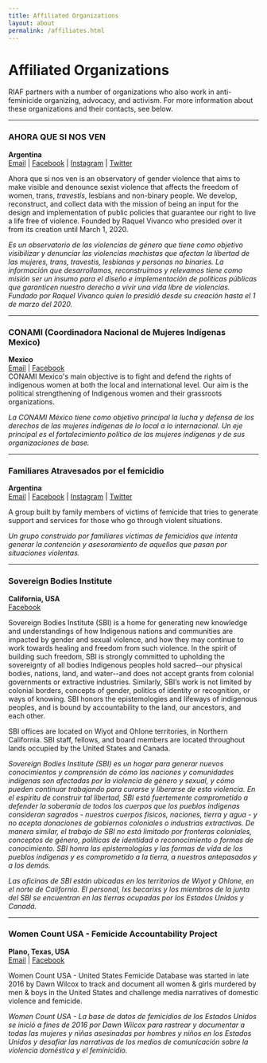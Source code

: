 ```yaml
---
title: Affiliated Organizations
layout: about
permalink: /affiliates.html
---
```


# Affiliated Organizations

RIAF partners with a number of organizations who also work in anti-feminicide organizing, advocacy, and activism. For more information about these organizations and their contacts, see below.  
  
  
***


### AHORA QUE SI NOS VEN 
**Argentina**    
[Email](mailto:ahoraquesinosven@gmail.com) | [Facebook](https://www.facebook.com/ahoraquesinosven) | [Instagram](https://www.instagram.com/ahoraquesinosvenok/) | [Twitter](https://twitter.com/ahoraquesinosv4)    

Ahora que si nos ven is an observatory of gender violence that aims to make visible and denounce sexist violence that affects the freedom of women, trans, *travestis*, lesbians and non-binary people. We develop, reconstruct, and collect data with the mission of being an input for the design and implementation of public policies that guarantee our right to live a life free of violence. Founded by Raquel Vivanco who presided over it from its creation until March 1, 2020.  

*Es un observatorio de las violencias de género que tiene como objetivo visibilizar y denunciar las violencias machistas que afectan la libertad de las mujeres, trans, travestis, lesbianas y personas no binaries. La información que desarrollamos, reconstruimos y relevamos tiene como misión ser un insumo para el diseño e implementación de políticas públicas que garanticen nuestro derecho a vivir una vida libre de violencias. Fundado por Raquel Vivanco quien lo presidió desde su creación hasta el 1 de marzo del 2020.*  

***


### CONAMI (Coordinadora Nacional de Mujeres Indígenas Mexico)
**Mexico**    
[Email](mailto:mujeresindigenasconami@gmail.com) | [Facebook](https://www.facebook.com/mujeresindigenasconamimexico)  
CONAMI Mexico's main objective is to fight and defend the rights of indigenous women at both the local and international level. Our aim is the political strengthening of Indigenous women and their grassroots organizations.  

*La CONAMI México tiene como objetivo principal la lucha y defensa de los derechos de las mujeres indígenas de lo local a lo internacional. Un eje principal es el fortalecimiento político de las mujeres indígenas y de sus organizaciones de base.*  

***

### Familiares Atravesados por el femicidio
**Argentina**  
[Email](mailto:atravesadosporelfemicidio@gmail.com) | [Facebook](https://www.facebook.com/Atravesados-por-el-femicidio-542493676125700) | [Instagram](https://www.instagram.com/atravesadosporelfemicidio/?hl=en) | [Twitter](https://twitter.com/atravesadosx?lang=en)  

A group built by family members of victims of femicide that tries to generate support and services for those who go through violent situations.  

*Un grupo construido por familiares victimas de femicidios que intenta generar la contención y asesoramiento de aquellos que pasan por situaciones violentas.*  

***

### Sovereign Bodies Institute
**California, USA**  
[Facebook](https://www.facebook.com/SovereignBodiesInstitute/?__xts__[0]=68.ARCy51YlqoyoFSoCla8yeTarzzfpE2ocHPMyzHrLzB7_BQ4z-zd4ncOISiPcF9Wy-P8STNiFQcCFVQBHMCpxDFK8A7BEHduVDKddIc_8BStBktbVkQcA88AVI177OvowxXts7pPgwMiF0Vibk2gPmHhquaDGuFkL1oARel-X66vJXdxkfBRjTbkSMnokbwx4Fw2MslxLXeAuMaQ46eOAxz96EwpYKDaxbwi5lDS-p9Hax86mtLvHBuaAn50nsnR85zDL1OZHtd-hnAth3e8QXoGxo6Gd_MGBOSE4rCX-dqCGApuyZcwR4YawnrY0WB3wpRNwR59hxnLg10cQGuk5hM3nTA&__xts__[1]=68.ARCcul9bPpL2oPwhNm7uH2Xft97M62eWd9LmmbMxbL3MMI2PpZXRtbblVppetghKYm9PjUJv9LGif6m0xHkEbVqR7F7JSaeK-a4_69EScVITavQnAyRf9R8kFj94TEF7g0uI0vt8BDkTeu60TDQlPuyOSEMXrRvDDVv6Mf_RAD9IM84aCx43B04AJGi7NPPs-TfotMknS289CD07kQ&eid=ARDf8fiXHFZCoFkSdsBW127CDIct7qcS-H3rS2CB1-m24yPXjC_qnlW6mBneupO_xPxdz4D13BorvpxY&fref=mentions)  

Sovereign Bodies Institute (SBI) is a home for generating new knowledge and understandings of how Indigenous nations and communities are impacted by gender and sexual violence, and how they may continue to work towards healing and freedom from such violence. In the spirit of building such freedom, SBI is strongly committed to upholding the sovereignty of all bodies Indigenous peoples hold sacred--our physical bodies, nations, land, and water--and does not accept grants from colonial governments or extractive industries. Similarly, SBI’s work is not limited by colonial borders, concepts of gender, politics of identity or recognition, or ways of knowing. SBI honors the epistemologies and lifeways of indigenous peoples, and is bound by accountability to the land, our ancestors, and each other.  

SBI offices are located on Wiyot and Ohlone territories, in Northern California. SBI staff, fellows, and board members are located throughout lands occupied by the United States and Canada.  

*Sovereign Bodies Institute (SBI) es un hogar para generar nuevos conocimientos y comprensión de cómo las naciones y comunidades indígenas son afectadas por la violencia de género y sexual, y cómo pueden continuar trabajando para curarse y liberarse de esta violencia. En el espíritu de construir tal libertad, SBI está fuertemente comprometido a defender la soberanía de todos los cuerpos que los pueblos indígenas consideran sagrados - nuestros cuerpos físicos, naciones, tierra y agua - y no acepta donaciones de gobiernos coloniales o industrias extractivas. De manera similar, el trabajo de SBI no está limitado por fronteras coloniales, conceptos de género, políticas de identidad o reconocimiento o formas de conocimiento. SBI honra las epistemologías y las formas de vida de los pueblos indígenas y es comprometido a la tierra, a nuestros antepasados ​​y a los demás.*  

*Las oficinas de SBI están ubicadas en los territorios de Wiyot y Ohlone, en el norte de California. El personal, lxs becarixs y los miembros de la junta del SBI se encuentran en las tierras ocupadas por los Estados Unidos y Canadá.*  

***

### Women Count USA - Femicide Accountability Project
**Plano, Texas, USA**  
[Email](mailto:womencountusa@gmail.com) | [Facebook](https://www.facebook.com/womencountusa)  

Women Count USA - United States Femicide Database was started in late 2016 by Dawn Wilcox to track and document all women & girls murdered by men & boys in the United States and challenge media narratives of domestic violence and femicide.  

*Women Count USA - La base de datos de femicidios de los Estados Unidos se inició a fines de 2016 por Dawn Wilcox para rastrear y documentar a todas las mujeres y niñas asesinadas por hombres y niños en los Estados Unidos y desafiar las narrativas de los medios de comunicación sobre la violencia doméstica y el feminicidio.*  



